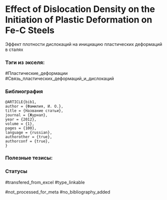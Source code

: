 # Effect of Dislocation Density on the Initiation of Plastic Deformation on Fe-C Steels

Эффект плотности дислокаций на инициацию пластических деформаций в сталях

### Тэги из экселя:
#Пластические_деформации
#Связь_пластических_деформаций_и_дислокаций 

### Библиография
```
@ARTICLE{bib1,
author = {Фамилия, И. О.},
title = {Название статьи},
journal = {Журнал},
year = {2012},
volume = {1},
pages = {100},
language = {russian},
authorother = {true},
authorconf = {true},
}
```

### Полезные тезисы:

### Статусы
#transfered_from_excel 
#type_linkable 

#not_processed_for_meta
#no_bibliography_added